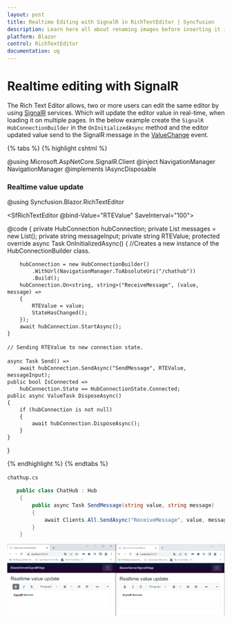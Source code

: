 ```yaml
---
layout: post
title: Realtime Editing with SignalR in RichTextEditor | Syncfusion
description: Learn here all about renaming images before inserting it in Syncfusion Blazor RichTextEditor component and more.
platform: Blazor
control: RichTextEditor
documentation: ug
---
```


# Realtime editing with SignalR

The Rich Text Editor allows, two or more users can edit the same editor by using [SignalR](https://docs.microsoft.com/en-us/aspnet/core/tutorials/signalr?view=aspnetcore-6.0&tabs=visual-studio) services. Which will update the editor value in real-time, when loading it on multiple pages. In the below example create the `SignalR HubConnectionBuilder` in the `OnInitializedAsync` method and the editor updated value send to the SignalR message in the [ValueChange](https://help.syncfusion.com/cr/blazor/Syncfusion.Blazor.RichTextEditor.RichTextEditorEvents.html#Syncfusion_Blazor_RichTextEditor_RichTextEditorEvents_ValueChange) event.

{% tabs %}
{% highlight cshtml %}

@using Microsoft.AspNetCore.SignalR.Client
@inject NavigationManager NavigationManager
@implements IAsyncDisposable

<h3>Realtime value update</h3>

@using Syncfusion.Blazor.RichTextEditor

<SfRichTextEditor @bind-Value="RTEValue" SaveInterval="100">
    <RichTextEditorEvents ValueChange="@Send"></RichTextEditorEvents>
</SfRichTextEditor>

@code {
    private HubConnection hubConnection;
    private List<string> messages = new List<string>();
    private string messageInput;
    private string RTEValue;
    protected override async Task OnInitializedAsync()
    {
        //Creates a new instance of the HubConnectionBuilder class.

        hubConnection = new HubConnectionBuilder()
            .WithUrl(NavigationManager.ToAbsoluteUri("/chathub"))
            .Build();
        hubConnection.On<string, string>("ReceiveMessage", (value, message) =>
        {
            RTEValue = value;
            StateHasChanged();
        });
        await hubConnection.StartAsync();
    }

    // Sending RTEValue to new connection state.

    async Task Send() =>
        await hubConnection.SendAsync("SendMessage", RTEValue, messageInput);
    public bool IsConnected =>
        hubConnection.State == HubConnectionState.Connected;
    public async ValueTask DisposeAsync()
    {
        if (hubConnection is not null)
        {
            await hubConnection.DisposeAsync();
        }
    }
}

{% endhighlight %}
{% endtabs %}


`chathup.cs`

```csharp
   public class ChatHub : Hub 
    { 
        public async Task SendMessage(string value, string message) 
        { 
            await Clients.All.SendAsync("ReceiveMessage", value, message); 
        } 
    } 
```

![SignalR servecies](../images/blazor-richtexteditor-singnalr.png)